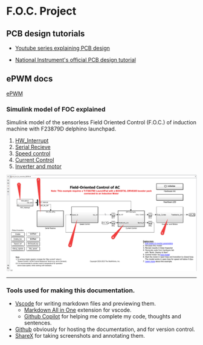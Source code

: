 # F.O.C. Project

## PCB design tutorials

- [Youtube series explaining PCB design](https://www.youtube.com/watch?v=DtPCK3qGakM&list=PLVg5xjDHQldd2SjGsXRB4atrrWZ9rLCe_)

- [National Instrument's official PCB design tutorial](https://knowledge.ni.com/KnowledgeArticleDetails?id=kA03q000000YH7MCAW&l=en-IN)


## ePWM docs

[ePWM](./Writings/ePWM.md)


### Simulink model of FOC explained


Simulink model of the sensorless Field Oriented Control (F.O.C.) of induction machine with F23879D delphino launchpad.

1. [HW_Interrupt](./Writings/HW_Interrupt.md)
2. [Serial Recieve](./Writings/Serial_Receive.md)
3. [Speed control](./Writings/Speed_control.md)
4. [Current Control](./Writings/Current_control.md)
5. [Inverter and motor](./Writings/InverterMotor.md)


![alt text](./images/image-6.png)

---

### Tools used for making this documentation.

- [Vscode](https://code.visualstudio.com/) for writing markdown files and previewing them.
  - [Markdown All in One](https://marketplace.visualstudio.com/items?itemName=yzhang.markdown-all-in-one) extension for vscode.
  - [Github Copilot](https://copilot.github.com/) for helping me complete my code, thoughts and sentences.
- [Github](https://github.com) obviously for hosting the documentation, and for version control.
- [ShareX](https://getsharex.com/) for taking screenshots and annotating them.